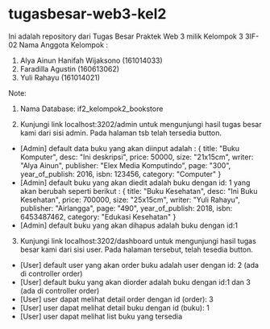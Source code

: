 # tugasbesar-web3-kel2
Ini adalah repository dari Tugas Besar Praktek Web 3 milik Kelompok 3 3IF-02
Nama Anggota Kelompok :
 1. Alya Ainun Hanifah Wijaksono (161014033)
 2. Faradilla Agustin (160613062)
 3. Yuli Rahayu (161014021)

Note:
 1. Nama Database: if2_kelompok2_bookstore
 
 2. Kunjungi link localhost:3202/admin untuk mengunjungi hasil tugas besar kami dari sisi admin. Pada halaman tsb telah tersedia button.
 - [Admin] default data buku yang akan diinput adalah :
        {
          title: "Buku Komputer",
          desc: "Ini deskripsi",
          price: 50000,
          size: "21x15cm",
          writer: "Alya Ainun",
          publisher: "Elex Media Komputindo",
          page: "300",
          year_of_publish: 2016,
          isbn: 123456,
          category: "Computer"
	       }
- [Admin] default buku yang akan diedit adalah buku dengan id: 1 yang akan berubah seperti berikut :
           {
             title: "Buku Kesehatan",
             desc: "Ini Buku Kesehatan",
             price: 700000,
             size: "25x15cm",
             writer: "Yuli Rahayu",
             publisher: "Airlangga",
             page: "490",
             year_of_publish: 2018,
             isbn: 6453487462,
             category: "Edukasi Kesehatan"
            }
- [Admin] default buku yang akan dihapus adalah buku dengan id:1

 3. Kunjungi link localhost:3202/dashboard untuk mengunjungi hasil tugas besar kami dari sisi user. Pada halaman tersebut, telah tesedia button.
- [User] default user yang akan order buku adalah user dengan id: 2 (ada di controller order)
- [User] default buku yang akan diorder adalah buku dengan id:1 dan 3 (ada di controller order)
- [User] user dapat melihat detail order dengan id (order): 3
- [User] user dapat melihat detail buku dengan id (buku): 1
- [User] user dapat melihat list buku yang tersedia
